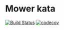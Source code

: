 # Mower kata
[![Build Status](https://travis-ci.org/jhagai/mower-kata.svg?branch=master)](https://travis-ci.org/jhagai/mower-kata)
[![codecov](https://codecov.io/gh/jhagai/mower-kata/branch/master/graph/badge.svg)](https://codecov.io/gh/jhagai/mower-kata)
